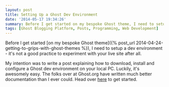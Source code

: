 ```yaml
---
layout: post
title: Setting Up a Ghost Dev Environment
date: '2014-05-17 19:34:26'
summary: Before I get started on my bespoke Ghost theme, I need to setup a dev environment - it’s not a good practice to experiment with your live site after all ...
tags: [Ghost Blogging Platform, Posts, Programming, Web Development]
---
```


Before I get started [on my bespoke Ghost theme]({% post_url 2014-04-24-getting-to-grips-with-ghost-themes %}), I need to setup a dev environment - it's not a good practice to experiment with your live site after all.

My intention was to write a post explaining how to download, install and configure a Ghost dev environment on your local PC. Luckily, it's awesomely easy. The folks over at Ghost.org have written much better documentation than I ever could. Head over <a href="http://docs.ghost.org/installation/" target="_blank">here</a> to get started.